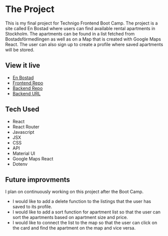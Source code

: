 # The Project 

This is my final project for Technigo Frontend Boot Camp. 
The project is a site called En Bostad where users can find available rental apartments in Stockholm. The apartments can be found in a list fetched from Bostadsförmedlingen as well as on a Map that is created with Google Maps React.
The user can also sign up to create a profile where saved apartments will be stored. 


## View it live

* [En Bostad](https://www.enbostad.se/)
* [Frontend Repo](https://github.com/Andrea-Osmar/Final-Project)
* [Backend Repo](https://github.com/Andrea-Osmar/Final-Project-Backend)
* [Backend URL](https://enbostad.herokuapp.com/)

## Tech Used

* React
* React Router
* Javascript
* JSX
* CSS
* API
* Material UI 
* Google Maps React
* Dotenv

## Future improvments

I plan on continuously working on this project after the Boot Camp. 
- I would like to add a delete function to the listings that the user has saved to its profile. 
- I would like to add a sort function for apartment list so that the user can sort the apartments based on apartment size and price.
- I would like to connect the list to the map so that the user can click on the card and find the apartment on the map and vice versa.  